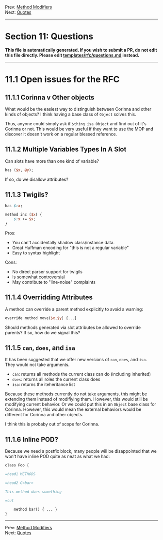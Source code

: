 Prev: [Method Modifiers](method-modifiers.md)   
Next: [Quotes](quotes.md)

---

# Section 11: Questions

**This file is automatically generated. If you wish to submit a PR, do not
edit this file directly. Please edit
[templates/rfc/questions.md](https://github.com/Ovid/Cor/tree/master/templates/rfc/questions.md) instead.**

---

# 11.1 Open issues for the RFC
## 11.1.1 Corinna v Other objects
What would be the easiest way to distinguish between Corinna and other kinds
of objects? I think having a base class of `Object` solves this.

Thus, anyone could simply ask if `$thing isa Object` and find out of it's
Corinna or not. This would be very useful if they want to use the MOP and
discover it doesn't work on a regular blessed reference.

## 11.1.2 Multiple Variables Types In A Slot
Can slots have more than one kind of variable?

```perl
has ($x, @y);
```

If so, do we disallow attributes?

## 11.1.3 Twigils?
```perl
has $:x;

method inc ($x) {
    $:x += $x;
}
```

Pros:

* You can't accidentally shadow class/instance data.
* Great Huffman encoding for "this is not a regular variable"
* Easy to syntax highlight

Cons:

* No direct parser support for twigils
* Is somewhat controversial
* May contribute to "line-noise" complaints

## 11.1.4 Overridding Attributes
A method can override a parent method explicitly to avoid a warning:

```perl
override method move($x,$y) {...}
```

Should methods generated via slot attributes be allowed to override parents?
If so, how do we signal this?

## 11.1.5 `can`, `does`, and `isa`
It has been suggested that we offer new versions of `can`, `does`, and `isa`.
They would not take arguments.

* `can`: returns all methods the current class can do (including inherited)
* `does`: returns all roles the current class does
* `isa`: returns the iteheritance list 

Because these methods currently do not take arguments, this might be extending
them instead of modifiying them. However, this would still be modifying
current behavior. Or we could put this in an `Object`  base class for Corinna.
However, this would mean the external behaviors would be different for Corinna
and other objects.

I think this is probaby out of scope for Corinna.

## 11.1.6 Inline POD?
Because we need a postfix block, many people will be disappointed that we
won't have inline POD quite as neat as what we had:

```perl
class Foo {

=head1 METHODS

=head2 C<bar>

This method does something

=cut

    method bar() { ... }
}
```


---

Prev: [Method Modifiers](method-modifiers.md)   
Next: [Quotes](quotes.md)

